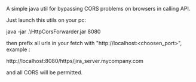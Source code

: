 A simple java util for bypassing CORS problems on browsers in calling API.

Just launch this utils on your pc:

java -jar .\HttpCorsForwarder.jar 8080

then prefix all urls in your fetch with "http://localhost:<choosen_port>", example :

http://localhost:8080/https/jira_server.mycompany.com

and all CORS will be permitted.
